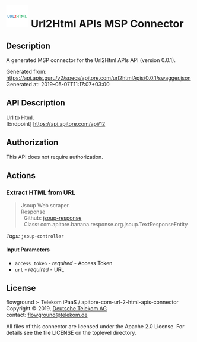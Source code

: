 # ![LOGO](logo.png) Url2Html APIs MSP Connector

## Description

A generated MSP connector for the Url2Html APIs API (version 0.0.1).

Generated from: https://api.apis.guru/v2/specs/apitore.com/url2htmlApis/0.0.1/swagger.json<br/>
Generated at: 2019-05-07T11:17:07+03:00

## API Description

Url to Html.<BR />[Endpoint] https://api.apitore.com/api/12

## Authorization

This API does not require authorization.

## Actions

### Extract HTML from URL

> Jsoup Web scraper.<BR />Response<BR />&nbsp; Github: <a href="https://github.com/keigohtr/apitore-response-parent/tree/master/jsoup-response">jsoup-response</a><BR />&nbsp; Class: com.apitore.banana.response.org.jsoup.TextResponseEntity<BR />

*Tags:* `jsoup-controller`

#### Input Parameters
* `access_token` - _required_ - Access Token
* `url` - _required_ - URL

## License

flowground :- Telekom iPaaS / apitore-com-url-2-html-apis-connector<br/>
Copyright © 2019, [Deutsche Telekom AG](https://www.telekom.de)<br/>
contact: flowground@telekom.de

All files of this connector are licensed under the Apache 2.0 License. For details
see the file LICENSE on the toplevel directory.
